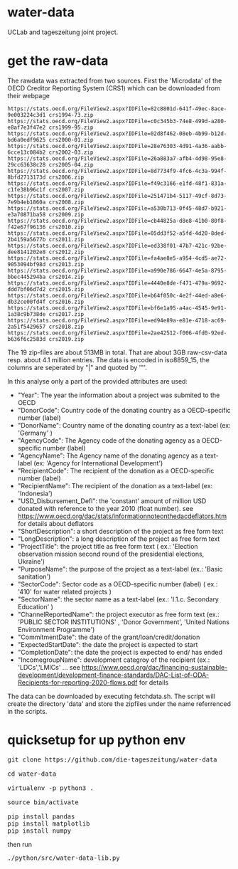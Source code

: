 # water-data
UCLab and tageszeitung joint project.
# get the raw-data

The rawdata was extracted from two sources. First the 'Microdata' of the OECD Creditor Reporting System (CRS1) which can be downloaded from their webpage

    https://stats.oecd.org/FileView2.aspx?IDFile=82c8801d-641f-49ec-8ace-9e003224c3d1 crs1994-73.zip
    https://stats.oecd.org/FileView2.aspx?IDFile=c0c345b3-74e8-499d-a280-e8af7e3f47e2 crs1999-95.zip
    https://stats.oecd.org/FileView2.aspx?IDFile=02d8f462-08eb-4b99-b12d-bd6a0edf9625 crs2000-01.zip
    https://stats.oecd.org/FileView2.aspx?IDFile=28e76303-4d91-4a36-aabb-6cce13c084b2 crs2002-03.zip
    https://stats.oecd.org/FileView2.aspx?IDFile=26a883a7-afb4-4d98-95e8-29cc63638c28 crs2005-04.zip
    https://stats.oecd.org/FileView2.aspx?IDFile=8d7734f9-4fc6-4c3a-994f-8bfd2713173d crs2006.zip
    https://stats.oecd.org/FileView2.aspx?IDFile=f49c3166-e1fd-48f1-831a-c1fe38b96c1f crs2007.zip
    https://stats.oecd.org/FileView2.aspx?IDFile=251471b4-5117-49cf-8d73-7e9b4eb1860a crs2008.zip
    https://stats.oecd.org/FileView2.aspx?IDFile=a530b713-0f45-48d7-b921-e3a70871ba58 crs2009.zip
    https://stats.oecd.org/FileView2.aspx?IDFile=cb44825a-d8e8-41b0-80f8-f42e67f96136 crs2010.zip
    https://stats.oecd.org/FileView2.aspx?IDFile=05dd3f52-a5fd-4d20-8ded-2b4159a5677b crs2011.zip
    https://stats.oecd.org/FileView2.aspx?IDFile=ed338f01-47b7-421c-92be-dee8141202e8 crs2012.zip
    https://stats.oecd.org/FileView2.aspx?IDFile=fa4ae8e5-a954-4cd5-ae72-9053094bf98d crs2013.zip
    https://stats.oecd.org/FileView2.aspx?IDFile=a990e786-6647-4e5a-8795-bbec445294ba crs2014.zip
    https://stats.oecd.org/FileView2.aspx?IDFile=4440e8de-f471-479a-9692-ddd7bf06d7d2 crs2015.zip
    https://stats.oecd.org/FileView2.aspx?IDFile=b64f050c-4e2f-44ed-a8e6-db32ce00fd4f crs2016.zip
    https://stats.oecd.org/FileView2.aspx?IDFile=bf6e1a95-a4ac-4545-9e91-1a38c9b738de crs2017.zip
    https://stats.oecd.org/FileView2.aspx?IDFile=ed94e89a-e81e-4718-ac69-2a51f5429657 crs2018.zip
    https://stats.oecd.org/FileView2.aspx?IDFile=2ae42512-f006-4fd0-92ed-b636f6c2583d crs2019.zip

The 19 zip-files are about 513MB in total. That are about 3GB raw-csv-data resp. about 4.1 million entries. The data is encoded in iso8859_15, the columns are seperated by "|" and quoted by '"'.

In this analyse only a part of the provided attributes are used:

* "Year": The year the information about a project was submited to the OECD
* "DonorCode": Country code of the donating country as a OECD-specific number (label)
* "DonorName": Country name of the donating country as a text-label (ex: 'Germany' )
* "AgencyCode": The Agency code of the donating agency as a OECD-specific number (label)
* "AgencyName": The Agency name of the donating agency as a text-label (ex: 'Agency for International Development')
* "RecipientCode": The recipient of the donation as a OECD-specific number (label)
* "RecipientName": The recipient of the donation as a text-label (ex: 'Indonesia')
* "USD_Disbursement_Defl": the 'constant' amount of million USD donated with reference to the year 2010 (float number). see https://www.oecd.org/dac/stats/informationnoteonthedacdeflators.htm for details about deflators
* "ShortDescription": a short description of the project as free form text
* "LongDescription": a long description of the project as free form text
* "ProjectTitle": the project title as free form text ( ex.: 'Election observation mission second round of the presidential elections, Ukraine')
* "PurposeName": the purpose of the project as a text-label (ex.: 'Basic sanitation')
* "SectorCode": Sector code as a OECD-specific number (label) ( ex.: '410' for water related projects )
* "SectorName": the sector name as a text-label (ex.: 'I.1.c. Secondary Education' )
* "ChannelReportedName": the project executor as free form text (ex.: 'PUBLIC SECTOR INSTITUTIONS' , 'Donor Government', 'United Nations Environment Programme')
* "CommitmentDate": the date of the grant/loan/credit/donation
* "ExpectedStartDate": the date the project is expected to start
* "CompletionDate": the date the project is expected to end/ has ended
* "IncomegroupName": development categroy of the recipient (ex.: 'LDCs','LMICs' ... see  https://www.oecd.org/dac/financing-sustainable-development/development-finance-standards/DAC-List-of-ODA-Recipients-for-reporting-2020-flows.pdf for details

The data can be downloaded by executing fetchdata.sh. The script will create the directory 'data' and store the zipfiles under the name referrenced in the scripts.

# quicksetup for up python env

<pre>
git clone https://github.com/die-tageszeitung/water-data

cd water-data

virtualenv -p python3 .

source bin/activate

pip install pandas
pip install matplotlib
pip install numpy
</pre>

then run

<pre>
./python/src/water-data-lib.py
</pre>
